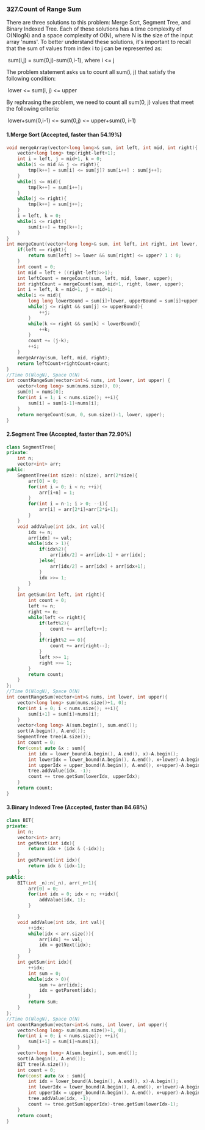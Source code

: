 ### 327.Count of Range Sum

There are three solutions to this problem: Merge Sort, Segment Tree, and Binary Indexed Tree. Each of these solutions has a time complexity of O(NlogN) and a space complexity of O(N), where N is the size of the input array 'nums'. To better understand these solutions, it's important to recall that the sum of values from index i to j can be represented as: 

​																			sum(i,j) = sum(0,j)-sum(0,i-1), where i <= j

The problem statement asks us to count all sum(i, j) that satisfy the following condition:

​																			lower <= sum(i, j) <= upper

By rephrasing the problem, we need to count all sum(0, j) values that meet the following criteria:

​																			lower+sum(0,i-1) <= sum(0,j) <= upper+sum(0, i-1)

#### 1.Merge Sort (Accepted, faster than 54.19%)

```c++
void mergeArray(vector<long long>& sum, int left, int mid, int right){
    vector<long long> tmp(right-left+1);
    int i = left, j = mid+1, k = 0;
    while(i <= mid && j <= right){
        tmp[k++] = sum[i] <= sum[j]? sum[i++] : sum[j++];
    }
    while(i <= mid){
        tmp[k++] = sum[i++];
    }
    while(j <= right){
        tmp[k++] = sum[j++];
    }
    i = left, k = 0;
    while(i <= right){
        sum[i++] = tmp[k++];
    }
}
int mergeCount(vector<long long>& sum, int left, int right, int lower, int upper){
    if(left == right){
        return sum[left] >= lower && sum[right] <= upper? 1 : 0;
    }
    int count = 0;
    int mid = left + ((right-left)>>1);
    int leftCount = mergeCount(sum, left, mid, lower, upper);
    int rightCount = mergeCount(sum, mid+1, right, lower, upper);
    int i = left, k = mid+1, j = mid+1;
    while(i <= mid){
        long long lowerBound = sum[i]+lower, upperBound = sum[i]+upper;
        while(j <= right && sum[j] <= upperBound){
            ++j;
        }
        while(k <= right && sum[k] < lowerBound){
            ++k;
        }
        count += (j-k);
        ++i;
    }
    mergeArray(sum, left, mid, right);
    return leftCount+rightCount+count;
}
//Time O(NlogN), Space O(N)
int countRangeSum(vector<int>& nums, int lower, int upper) {
    vector<long long> sum(nums.size(), 0);
    sum[0] = nums[0];
    for(int i = 1; i < nums.size(); ++i){
        sum[i] = sum[i-1]+nums[i];
    }
    return mergeCount(sum, 0, sum.size()-1, lower, upper);
}
```



#### 2.Segment Tree (Accepted, faster than 72.90%)

```C++
class SegmentTree{
private:
    int n;
    vector<int> arr;
public:
    SegmentTree(int size): n(size), arr(2*size){
        arr[0] = 0;
        for(int i = 0; i < n; ++i){
            arr[i+n] = 1;
        }
        for(int i = n-1; i > 0; --i){
            arr[i] = arr[2*i]+arr[2*i+1];
        }
    }
    void addValue(int idx, int val){
        idx += n;
        arr[idx] += val;
        while(idx > 1){
            if(idx%2){
                arr[idx/2] = arr[idx-1] + arr[idx];
            }else{
                arr[idx/2] = arr[idx] + arr[idx+1];
            }
            idx >>= 1;
        }
    }
    int getSum(int left, int right){
        int count = 0;
        left += n;
        right += n;
        while(left <= right){
            if(left%2){
                count += arr[left++];
            }
            if(right%2 == 0){
                count += arr[right--];
            }
            left >>= 1;
            right >>= 1;
        }
        return count;
    }
};
//Time O(NlogN), Space O(N)
int countRangeSum(vector<int>& nums, int lower, int upper){
    vector<long long> sum(nums.size()+1, 0);
    for(int i = 0; i < nums.size(); ++i){
        sum[i+1] = sum[i]+nums[i];
    }
    vector<long long> A(sum.begin(), sum.end());
    sort(A.begin(), A.end());
    SegmentTree tree(A.size());
    int count = 0;
    for(const auto &x : sum){
        int idx = lower_bound(A.begin(), A.end(), x)-A.begin();
        int lowerIdx = lower_bound(A.begin(), A.end(), x+lower)-A.begin();
        int upperIdx = upper_bound(A.begin(), A.end(), x+upper)-A.begin()-1;
        tree.addValue(idx, -1);
        count += tree.getSum(lowerIdx, upperIdx);
    }
    return count;
}
```



#### 3.Binary Indexed Tree (Accepted, faster than 84.68%)

```C++
class BIT{
private:
    int n;
    vector<int> arr;
    int getNext(int idx){
        return idx + (idx & (-idx));
    }
    int getParent(int idx){
        return idx & (idx-1);
    }
public:
    BIT(int _n):n(_n), arr(_n+1){
        arr[0] = 0;
        for(int idx = 0; idx < n; ++idx){
            addValue(idx, 1);
        }

    }
    void addValue(int idx, int val){
        ++idx;
        while(idx < arr.size()){
            arr[idx] += val;
            idx = getNext(idx);                
        }
    }
    int getSum(int idx){
        ++idx;
        int sum = 0;
        while(idx > 0){
            sum += arr[idx];
            idx = getParent(idx);
        }
        return sum;
    }
};
//Time O(NlogN), Space O(N)
int countRangeSum(vector<int>& nums, int lower, int upper){
    vector<long long> sum(nums.size()+1, 0);
    for(int i = 0; i < nums.size(); ++i){
        sum[i+1] = sum[i]+nums[i];
    }
    vector<long long> A(sum.begin(), sum.end());
    sort(A.begin(), A.end());       
    BIT tree(A.size());
    int count = 0;
    for(const auto &x : sum){
        int idx = lower_bound(A.begin(), A.end(), x)-A.begin();
        int lowerIdx = lower_bound(A.begin(), A.end(), x+lower)-A.begin();
        int upperIdx = upper_bound(A.begin(), A.end(), x+upper)-A.begin()-1;
        tree.addValue(idx, -1);
        count += tree.getSum(upperIdx)-tree.getSum(lowerIdx-1);
    }
    return count;
}
```

